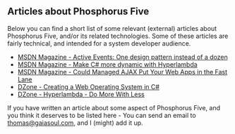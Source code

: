 
## Articles about Phosphorus Five

Below you can find a short list of some relevant (external) articles about Phosphorus Five, and/or its
related technologies. Some of these articles are fairly technical, and intended for a system developer
audience.

* [MSDN Magazine - Active Events: One design pattern instead of a dozen](https://msdn.microsoft.com/en-us/magazine/mt795187)
* [MSDN Magazine - Make C# more dynamic with Hyperlambda](https://msdn.microsoft.com/en-us/magazine/mt809119)
* [MSDN Magazine - Could Managed AJAX Put Your Web Apps in the Fast Lane](https://msdn.microsoft.com/en-us/magazine/mt826343)
* [DZone - Creating a Web Operating System in C#](https://dzone.com/articles/creating-a-web-operating-system-in-c)
* [DZone - Hyperlambda - Do More With Less](https://dzone.com/articles/hyperlambda-do-more-with-less)

If you have written an article about some aspect of Phosphorus Five, and you think it deserves to
be listed here - You can send an email to thomas@gaiasoul.com, and I (might) add it up.
